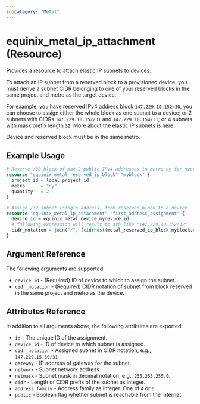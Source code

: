 ```yaml
---
subcategory: "Metal"
---
```


# equinix_metal_ip_attachment (Resource)

Provides a resource to attach elastic IP subnets to devices.

To attach an IP subnet from a reserved block to a provisioned device, you must derive a subnet CIDR belonging to one of your reserved blocks in the same project and metro as the target device.

For example, you have reserved IPv4 address block `147.229.10.152/30`, you can choose to assign either the whole block as one subnet to a device; or 2 subnets with CIDRs `147.229.10.152/31` and `147.229.10.154/31`; or 4 subnets with mask prefix length `32`. More about the elastic IP subnets is [here](https://deploy.equinix.com/developers/docs/metal/networking/elastic-ips/).

Device and reserved block must be in the same metro.

## Example Usage

```terraform
# Reserve /30 block of max 2 public IPv4 addresses in metro ny for myproject
resource "equinix_metal_reserved_ip_block" "myblock" {
  project_id = local.project_id
  metro      = "ny"
  quantity   = 2
}

# Assign /32 subnet (single address) from reserved block to a device
resource "equinix_metal_ip_attachment" "first_address_assignment" {
  device_id = equinix_metal_device.mydevice.id
  # following expression will result to sth like "147.229.10.152/32"
  cidr_notation = join("/", [cidrhost(metal_reserved_ip_block.myblock.cidr_notation, 0), "32"])
}
```

## Argument Reference

The following arguments are supported:

* `device_id` - (Required) ID of device to which to assign the subnet.
* `cidr_notation` - (Required) CIDR notation of subnet from block reserved in the same project and metro as the device.

## Attributes Reference

In addition to all arguments above, the following attributes are exported:

* `id` - The unique ID of the assignment.
* `device_id` - ID of device to which subnet is assigned.
* `cidr_notation` - Assigned subnet in CIDR notation, e.g., `147.229.15.30/31`
* `gateway` - IP address of gateway for the subnet.
* `network` - Subnet network address.
* `netmask` - Subnet mask in decimal notation, e.g., `255.255.255.0`.
* `cidr` - Length of CIDR prefix of the subnet as integer.
* `address_family` - Address family as integer. One of `4` or `6`.
* `public` - Boolean flag whether subnet is reachable from the Internet.
